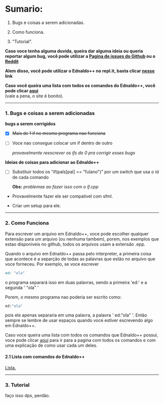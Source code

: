 # Sumario:

1. Bugs e coisas a serem adicionadas.

2. Como funciona.

3. "Tutorial".



**Caso voce tenha alguma duvida, queira dar alguma ideia ou queria reportar algum bug, você pode utilizar a [Pagina de issues do Github](https://github.com/LucasPB710/EdnaldoPP/issues) ou o [Reddit](https://www.reddit.com/r/EdnaldoPP/)**



**Alem disso, você pode utilizar o Ednaldo++ no repl.it, basta clicar [nesse](https://repl.it/github/LucasPB710/EdLang) link**



**Caso você queira uma lista com todos os comandos do Ednaldo++, você pode clicar [aqui](Comandos.md)**  
(vale a pena, o site é bonito).




---

### 1. Bugs e coisas a serem adicionadas

**bugs a serem corrigidos**

- [X] ~~Mais de 1 if no mesmo programa nao funciona~~

- [ ] Voce nao consegue colocar um if dentro de outro  

    *provavelmente reescrever os ifs do 0 pra corrigir esses bugs*


**Ideias de coisas para adicionar ao Ednaldo++**

- [ ] Substituir todos os "if(pals[pal] == "fulano")" por um switch que usa o id de cada comando

   **Obs:** *problemas ao fazer isso com o if.cpp*

- Provavelmente fazer ele ser compativel com sfml.

- Criar um setup para ele.

---

### 2. Como Funciona

Para escrever um arquivo em Ednaldo++, voce pode escolher qualquer extensão para um arquivo (ou nenhuma tambem), porem, nos exemplos que estao disponiveis no github, todos os arquivos usam a extensão .epp.

Quando o arquivo em Ednaldo++ passa pelo interpreter, a primeira coisa que acontece é a separção de todas as palavras que estão no arquivo que voce forneceu. Por exemplo, se voce escrever

```ruby
ed: "ola"
```

o programa separará isso em duas palavras, sendo a primeira 'ed:' e a segunda ' "ola" '

Porem, o mesmo programa nao poderia ser escrito como:

```ruby
ed:"ola"
```

pois ele apenas separaria em uma palavra, a palavra ' ed:"ola" '.
Então sempre se lembre de usar espaços quando voce estiver escrevendo algo em Ednaldo++.

Caso voce queira uma lista com todos os comandos que Ednaldo++ possui, voce pode clicar [aqui](Comandos.md) para ir para a pagina com todos os comandos e com uma explicação de como usar cada um deles.

#### 2.1 Lista com comandos do Ednaldo++

[Lista.](Comandos.md)



------------------------------------------------------------------------------------------------------------------------------

### 3. Tutorial

faço isso dps, perdão.
